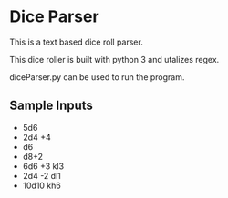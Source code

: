 # Dice Parser

This is a text based dice roll parser.

This dice roller is built with python 3 and utalizes regex.

diceParser.py can be used to run the program.

## Sample Inputs
- 5d6
- 2d4 +4
- d6
- d8+2
- 6d6 +3 kl3
- 2d4 -2 dl1
- 10d10 kh6
